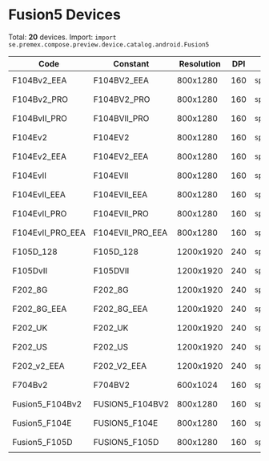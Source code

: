 # Fusion5 Devices

Total: **20** devices. Import: `import se.premex.compose.preview.device.catalog.android.Fusion5`

| Code | Constant | Resolution | DPI | Compose Spec | Preview Usage |
|------|----------|------------|-----|-------------|---------------|
| F104Bv2_EEA | F104BV2_EEA | 800x1280 | 160 | `spec:width=800px,height=1280px,dpi=160` | `@Preview(device = Fusion5.F104BV2_EEA)` |
| F104Bv2_PRO | F104BV2_PRO | 800x1280 | 160 | `spec:width=800px,height=1280px,dpi=160` | `@Preview(device = Fusion5.F104BV2_PRO)` |
| F104BvII_PRO | F104BVII_PRO | 800x1280 | 160 | `spec:width=800px,height=1280px,dpi=160` | `@Preview(device = Fusion5.F104BVII_PRO)` |
| F104Ev2 | F104EV2 | 800x1280 | 160 | `spec:width=800px,height=1280px,dpi=160` | `@Preview(device = Fusion5.F104EV2)` |
| F104Ev2_EEA | F104EV2_EEA | 800x1280 | 160 | `spec:width=800px,height=1280px,dpi=160` | `@Preview(device = Fusion5.F104EV2_EEA)` |
| F104EvII | F104EVII | 800x1280 | 160 | `spec:width=800px,height=1280px,dpi=160` | `@Preview(device = Fusion5.F104EVII)` |
| F104EvII_EEA | F104EVII_EEA | 800x1280 | 160 | `spec:width=800px,height=1280px,dpi=160` | `@Preview(device = Fusion5.F104EVII_EEA)` |
| F104EvII_PRO | F104EVII_PRO | 800x1280 | 160 | `spec:width=800px,height=1280px,dpi=160` | `@Preview(device = Fusion5.F104EVII_PRO)` |
| F104EvII_PRO_EEA | F104EVII_PRO_EEA | 800x1280 | 160 | `spec:width=800px,height=1280px,dpi=160` | `@Preview(device = Fusion5.F104EVII_PRO_EEA)` |
| F105D_128 | F105D_128 | 1200x1920 | 240 | `spec:width=1200px,height=1920px,dpi=240` | `@Preview(device = Fusion5.F105D_128)` |
| F105DvII | F105DVII | 1200x1920 | 240 | `spec:width=1200px,height=1920px,dpi=240` | `@Preview(device = Fusion5.F105DVII)` |
| F202_8G | F202_8G | 1200x1920 | 240 | `spec:width=1200px,height=1920px,dpi=240` | `@Preview(device = Fusion5.F202_8G)` |
| F202_8G_EEA | F202_8G_EEA | 1200x1920 | 240 | `spec:width=1200px,height=1920px,dpi=240` | `@Preview(device = Fusion5.F202_8G_EEA)` |
| F202_UK | F202_UK | 1200x1920 | 240 | `spec:width=1200px,height=1920px,dpi=240` | `@Preview(device = Fusion5.F202_UK)` |
| F202_US | F202_US | 1200x1920 | 240 | `spec:width=1200px,height=1920px,dpi=240` | `@Preview(device = Fusion5.F202_US)` |
| F202_v2_EEA | F202_V2_EEA | 1200x1920 | 240 | `spec:width=1200px,height=1920px,dpi=240` | `@Preview(device = Fusion5.F202_V2_EEA)` |
| F704Bv2 | F704BV2 | 600x1024 | 160 | `spec:width=600px,height=1024px,dpi=160` | `@Preview(device = Fusion5.F704BV2)` |
| Fusion5_F104Bv2 | FUSION5_F104BV2 | 800x1280 | 160 | `spec:width=800px,height=1280px,dpi=160` | `@Preview(device = Fusion5.FUSION5_F104BV2)` |
| Fusion5_F104E | FUSION5_F104E | 800x1280 | 160 | `spec:width=800px,height=1280px,dpi=160` | `@Preview(device = Fusion5.FUSION5_F104E)` |
| Fusion5_F105D | FUSION5_F105D | 800x1280 | 160 | `spec:width=800px,height=1280px,dpi=160` | `@Preview(device = Fusion5.FUSION5_F105D)` |

<!-- Generated automatically. Do not edit manually. -->
